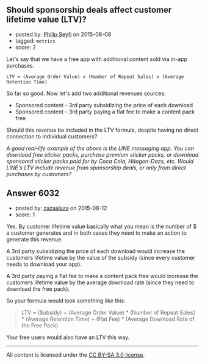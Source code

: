 ## Should sponsorship deals affect customer lifetime value (LTV)?

- posted by: [Philip Seyfi](https://stackexchange.com/users/204408/philip-seyfi) on 2015-08-08
- tagged: `metrics`
- score: 2

<p>Let's say that we have a free app with additional content sold via in-app purchases.</p>

<p><code>LTV = (Average Order Value) x (Number of Repeat Sales) x (Average Retention Time)</code></p>

<p>So far so good. Now let's add two additional revenues sources:</p>

<ul>
<li>Sponsored content - 3rd party subsidizing the price of each download</li>
<li>Sponsored content - 3rd party paying a flat fee to make a content pack free</li>
</ul>

<p>Should this revenue be included in the LTV formula, despite having no direct connection to individual customers?</p>

<p><em>A good real-life example of the above is the LINE messaging app. You can download free sticker packs, purchase premium sticker packs, or download sponsored sticker packs paid for by Coca Cola, Häagen-Dazs, etc. Would LINE's LTV include revenue from sponsorship deals, or only from direct purchases by customers?</em></p>



## Answer 6032

- posted by: [zazaalaza](https://stackexchange.com/users/4672194/zazaalaza) on 2015-08-12
- score: 1

<p>Yes. By customer lifetime value basically what you mean is the number of $ a customer generates and in both cases they need to make an action to generate this revenue.</p>

<p>A 3rd party subsidizing the price of each download would increase the customers lifetime value by the value of the subsidy (since every customer needs to download your app).</p>

<p>A 3rd party paying a flat fee to make a content pack free would increase the customers lifetime value by the average download rate (since they need to download the free pack).</p>

<p>So your formula would look something like this:</p>

<blockquote>
  <p>LTV = (Subsidy) + (Average Order Value) * (Number of Repeat Sales) * (Average Retention Time) + (Flat Fee) * (Average Download Rate of the Free Pack)</p>
</blockquote>

<p>Your free users would also have an LTV this way.</p>




---

All content is licensed under the [CC BY-SA 3.0 license](https://creativecommons.org/licenses/by-sa/3.0/).
